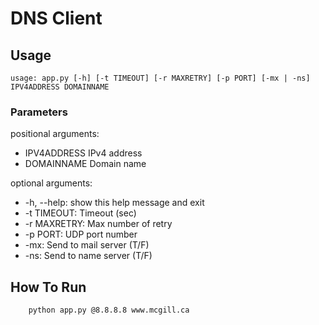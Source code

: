 # DNS Client
## Usage
```
usage: app.py [-h] [-t TIMEOUT] [-r MAXRETRY] [-p PORT] [-mx | -ns] IPV4ADDRESS DOMAINNAME
```

### Parameters
positional arguments:
- IPV4ADDRESS  IPv4 address
- DOMAINNAME   Domain name

optional arguments:
- -h, --help:   show this help message and exit
- -t TIMEOUT:   Timeout (sec)
- -r MAXRETRY:  Max number of retry
- -p PORT:      UDP port number
- -mx:          Send to mail server (T/F)
- -ns:          Send to name server (T/F)

## How To Run
```bash
    python app.py @8.8.8.8 www.mcgill.ca
```